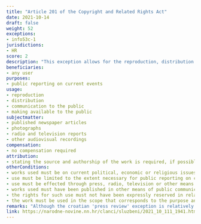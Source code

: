 ```yaml
---
title: "Article 201 of the Copyright and Related Rights Act"
date: 2021-10-14
draft: false
weight: 52
exceptions:
- info53c-1
jurisdictions:
- HR
score: 2
description: "This exception allows for the reproduction, distribution and communication to the public, including making available to the public, to the extent necessary for public reporting on current events, through press, radio, television or other means, of published newspaper articles and photographs, radio and television reports and other audiovisual recordings on current political, economic or religious issues, which were published in other means of public communication, provided that the rights for such use are not expressly reserved in relation to this content and that the author's work or subject of related law is used in the scope that corresponds to the purpose and method of reporting. The provision requires to state the source and authorship of the work, if this is possible considering the manner of use." 
beneficiaries:
- any user
purposes: 
- public reporting on current events
usage:
- reproduction
- distribution 
- communication to the public
- making available to the public
subjectmatter:
- published newspaper articles 
- photographs
- radio and television reports 
- other audiovisual recordings 
compensation:
- no compensation required
attribution: 
- stating the source and authorship of the work is required, if possible considering the manner of use
otherConditions: 
- works used must be on current political, economic or religious issues
- use must be limited to the extent necessary for public reporting on current events
- use must be effected through press, radio, television or other means
- works used must have been published in other means of public communication
- the rights for such use must not have been expressly reserved in relation to this content 
- the work must be used in the scope that corresponds to the purpose and method of reporting
remarks: "Although the croatian 'press review' exception is relatively broad in most of its elements. it combines the possibility for the rightsholder to reserve their rights, typical for the 'press review' exception, with the requirement for the use to be limited to the extent necessary for public reporting on current events, which is a traditional restriction for the 'reporting on current events' exception, thus cumulating two typically alternative restrictions on free use and seriously limiting the scope of the provisions.<br /><br />Under Article 181 (1) of the law, exceptions and limitations apply to both works (which must be divulged) and other subject-matter, subject to related rights. Article 181 (2) contains the requirements of the 3-step test."
link: https://narodne-novine.nn.hr/clanci/sluzbeni/2021_10_111_1941.html?fbclid=IwAR0MqXwMhX8bMoETnGphIX3BGU0eq4_8s9B0rGMclSpPj52yxWFIEZlTR3c
---
```

